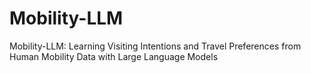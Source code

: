 # Mobility-LLM

Mobility-LLM: Learning Visiting Intentions and Travel Preferences from Human Mobility Data with Large Language Models

